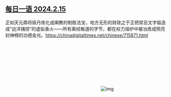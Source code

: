 <!--1739680688000-->
[每日一语 2024.2.15](https://chinadigitaltimes.net/chinese/715891.html)
------

<p>正如天元鼎将妖丹炼化成阐教的制胜法宝，地方无形的财政之于正把禁忌文字锻造成“远洋捕捞”的虚拟香火——所有离经叛道的字节，都在权力熔炉中被冶炼成照亮封神榜的功德金光。<a href="https://chinadigitaltimes.net/chinese/715871.html">https://chinadigitaltimes.net/chinese/715871.html</a></p><p><img decoding="async" src="data:image/svg+xml,%3Csvg%20xmlns='http://www.w3.org/2000/svg'%20viewBox='0%200%200%200'%3E%3C/svg%3E" alt="img" data-lazy-src="https://chinadigitaltimes.net/chinese/files/2025/02/20250215_dailyquote.png"><noscript><img decoding="async" src="https://chinadigitaltimes.net/chinese/files/2025/02/20250215_dailyquote.png" alt="img"></noscript></p><div class="addtoany_share_save_container addtoany_content addtoany_content_bottom"><div class="a2a_kit a2a_kit_size_32 addtoany_list" data-a2a-url="https://chinadigitaltimes.net/chinese/715891.html" data-a2a-title="每日一语 2024.2.15"><a class="a2a_button_facebook" href="https://www.addtoany.com/add_to/facebook?linkurl=https%3A%2F%2Fchinadigitaltimes.net%2Fchinese%2F715891.html&amp;linkname=%E6%AF%8F%E6%97%A5%E4%B8%80%E8%AF%AD%202024.2.15" title="Facebook" rel="nofollow noopener" target="_blank"></a><a class="a2a_button_twitter" href="https://www.addtoany.com/add_to/twitter?linkurl=https%3A%2F%2Fchinadigitaltimes.net%2Fchinese%2F715891.html&amp;linkname=%E6%AF%8F%E6%97%A5%E4%B8%80%E8%AF%AD%202024.2.15" title="Twitter" rel="nofollow noopener" target="_blank"></a><a class="a2a_button_telegram" href="https://www.addtoany.com/add_to/telegram?linkurl=https%3A%2F%2Fchinadigitaltimes.net%2Fchinese%2F715891.html&amp;linkname=%E6%AF%8F%E6%97%A5%E4%B8%80%E8%AF%AD%202024.2.15" title="Telegram" rel="nofollow noopener" target="_blank"></a><a class="a2a_button_reddit" href="https://www.addtoany.com/add_to/reddit?linkurl=https%3A%2F%2Fchinadigitaltimes.net%2Fchinese%2F715891.html&amp;linkname=%E6%AF%8F%E6%97%A5%E4%B8%80%E8%AF%AD%202024.2.15" title="Reddit" rel="nofollow noopener" target="_blank"></a><a class="a2a_button_whatsapp" href="https://www.addtoany.com/add_to/whatsapp?linkurl=https%3A%2F%2Fchinadigitaltimes.net%2Fchinese%2F715891.html&amp;linkname=%E6%AF%8F%E6%97%A5%E4%B8%80%E8%AF%AD%202024.2.15" title="WhatsApp" rel="nofollow noopener" target="_blank"></a><a class="a2a_button_email" href="https://www.addtoany.com/add_to/email?linkurl=https%3A%2F%2Fchinadigitaltimes.net%2Fchinese%2F715891.html&amp;linkname=%E6%AF%8F%E6%97%A5%E4%B8%80%E8%AF%AD%202024.2.15" title="Email" rel="nofollow noopener" target="_blank"></a><a class="a2a_button_copy_link" href="https://www.addtoany.com/add_to/copy_link?linkurl=https%3A%2F%2Fchinadigitaltimes.net%2Fchinese%2F715891.html&amp;linkname=%E6%AF%8F%E6%97%A5%E4%B8%80%E8%AF%AD%202024.2.15" title="Copy Link" rel="nofollow noopener" target="_blank"></a><a class="a2a_dd addtoany_share_save addtoany_share" href="https://www.addtoany.com/share"></a></div></div>
